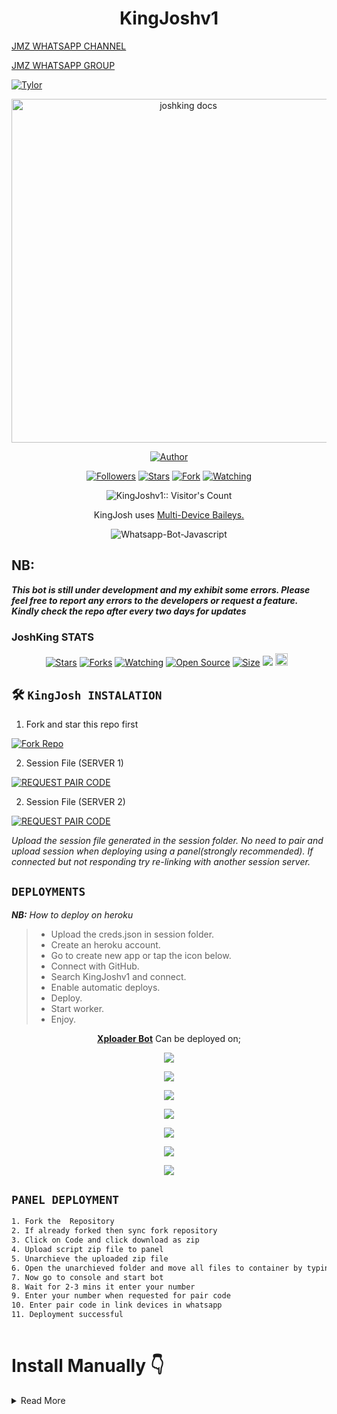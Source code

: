 <h1 align="center"> KingJoshv1 </h1> 

 [JMZ WHATSAPP CHANNEL ](https://whatsapp.com/channel/0029VasDTp7Jf05eI4TrQG13) 


  [JMZ WHATSAPP GROUP ](https://chat.whatsapp.com/FCURRZJoRUd6Tuvf6DwUnZ)
 

[![Tylor](https://readme-typing-svg.demolab.com?font=Rosemary&size=30&pause=998&color=d1fa02&background=8B0000&vCenter=true&random=false&width=465&lines=Hey+buddy%F0%9F%91%8B!;This+Is+KingJosh+Bot;Fork+the+repo+and+don't+forget+to+star+it;Success+in+deploying+KingJosh+Bot;Enjoy😊)](https://github.com/tanyaMashamba01)



<p align="center">
  <a href="https://github.com/tanyaMashamba01/KingJoshv1">
    <img alt="joshking docs" height="550" src="https://itzpire.com/file/270de20ea91c.jpeg">
  </a>
</p>
    
   
   
</a>
</p>
<p align="center">
<a href="https://github.com/tanyaMashamba01"><img title="Author" src="https://img.shields.io/badge/KingJoshv1-black?style=for-the-badge&logo=telegram"></a>
<p/>
<p align="center">
<a href="https://github.com/tanyaMashamba01?tab=followers"><img title="Followers" src="https://img.shields.io/github/followers/tanyaMashamba01?label=Followers&style=social"></a>
<a href="https://github.com/tanyaMashamba01/KingJoshv1/stargazers/"><img title="Stars" src="https://img.shields.io/github/stars/tanyaMashamba01/KingJoshv1?&style=social"></a>
<a href="https://github.com/tanyaMashamba01/KingJoshv1/network/members"><img title="Fork" src="https://img.shields.io/github/forks/tanyaMashamba01/KingJoshv1?style=social"></a>
<a href="https://github.com/tanyaMashamba01/KingJoshv1/watchers"><img title="Watching" src="https://img.shields.io/github/watchers/tanyaMashamba01/KingJoshv1?label=Watching&style=social"></a>
</p>
<p align="center"><img src="https://profile-counter.glitch.me/{Dark-Xploit}/count.svg" alt="KingJoshv1:: Visitor's Count" /></p>





<p align="center"> KingJosh uses
  <a href="https://github.com/adiwajshing/Baileys">Multi-Device Baileys.</a>
</p>
<p align="center">
  <img title="Whatsapp-Bot-Javascript" src="https://img.shields.io/badge/Javascript-363303?style=for-the-badge&logo=javascript&logoColor=c6c631"></img>
</p>


## NB:
***This bot is still under development and my exhibit some errors. Please feel free to report any errors to the developers or request a feature. Kindly check the repo after every two days for updates***



<h3>JoshKing STATS</h3>

<p align="center">
<a href="https://github.com/tanyaMashamba01/KingJoshv1/stargazers/"><img title="Stars" src="https://img.shields.io/github/stars/tanyaMashamba01/KingJoshv1?color=blue&style=flat-square"></a>
<a href="https://github.com/tanyaMashamba01/KingJoshv1/network/members"><img title="Forks" src="https://img.shields.io/github/forks/tanyaMashamba01/KingJoshv1?color=red&style=flat-square"></a>
<a href="https://github.com/tanyaMashamba01/KingJoshv1/watchers"><img title="Watching" src="https://img.shields.io/github/watchers/tanyaMashamba01/KingJoshv1?label=Watchers&color=blue&style=flat-square"></a>
<a href="https://github.com/tanyaMashamba01/KingJoshv1"><img title="Open Source" src="https://img.shields.io/badge/Author-Tylor-red?v=103"></a>
<a href="https://github.com/tanyai/KingJoshv1/"><img title="Size" src="https://img.shields.io/github/repo-size/tanyaMashamba01/KingJoshv1?style=flat-square&color=green"></a>
<a href="https://hits.seeyoufarm.com"><img src="https://hits.seeyoufarm.com/api/count/incr/badge.svg?url=https%3A%2F%2Fgithub.com%2FtanyaMashamba01%2FKingJoshv1&count_bg=%2379C83D&title_bg=%23555555&icon=probot.svg&icon_color=%2300FF6D&title=hits&edge_flat=false"/></a>
<a href="https://github.com/tanyaMashamba01/JoshKingv1/graphs/commit-activity"><img height="20" src="https://img.shields.io/badge/Maintained%3F-yes-green.svg"></a>&nbsp;&nbsp;
</p>
<p align='center'>
</p>


  
## 🛠️ `KingJosh INSTALATION`
1. Fork and star this repo first
    <br>
    <p align="center">
<a href='https://github.com/tanyaMashamba01/KingJoshv1/fork' target="_blank"><img alt='Fork Repo' src='https://img.shields.io/badge/Fork Repo-100000?style=for-the-badge&logo=scan&logoColor=white&labelColor=darkred&color=darkred'/></a>

2. Session File (SERVER 1)
    <br>
    <p align="center">
<a href='https://xploader-pair-code.onrender.com/pair' target="_blank"><img alt='REQUEST PAIR CODE' src='https://img.shields.io/badge/Pair_code-100000?style=for-the-badge&logo=scan&logoColor=white&labelColor=darkblue&color=darkblue'/></a>

2. Session File (SERVER 2)
    <br>
    <p align="center">
<a href='https://session.bk9.site/code2/' target="_blank"><img alt='REQUEST PAIR CODE' src='https://img.shields.io/badge/Pair_code-100000?style=for-the-badge&logo=scan&logoColor=white&labelColor=darkbrown&color=darkbrown'/></a>

*Upload the session file generated in the session folder. No need to pair and upload session when deploying using a panel(strongly recommended). If connected but not responding try re-linking with another session server.*

## `DEPLOYMENTS`
***NB:*** *How to deploy on heroku*
>* Upload the creds.json in session folder.
>* Create an heroku account.
>* Go to create new app or tap the icon below.
>* Connect with GitHub.
>* Search KingJoshv1 and connect.
>* Enable automatic deploys.
>* Deploy.
>* Start worker.
>* Enjoy.

<p align="center">
  <a href="https://github.com/tanyai/KingJoshv1"><b>Xploader Bot</b></a> Can be deployed on;
</p>
<p align="center">
  <a href="https://dashboard.heroku.com/new?template=https%3A%2F%2Fgithub.com%2tantaMashamba01%2FKingJoshv1"><img src="https://img.shields.io/badge/heroku-430098?style=for-the-badge&logo=heroku&logoColor=FFFFFF"></a>
<p align="center">
  <a href="https://dashboard.render.com/select-repo?type=web"><img src="https://img.shields.io/badge/render-333333?style=for-the-badge&logo=render&logoColor=FFFFFF"></a>
<p align="center">
  <a href="https://repl.it/github/tanyaMashamba01/KingJoshv1"><img src="https://img.shields.io/badge/replit-000000?style=for-the-badge&logo=replit&logoColor=FFA500"></a>
<p align="center">
  <a href="https://app.koyeb.com/auth/signup"><img src="https://img.shields.io/badge/koyeb-006400?style=for-the-badge&logo=koyeb&logoColor=FFFFFF"></a>
 <p align="center">
  <a href="https://railway.app/new"><img src="https://img.shields.io/badge/railway-4B0082?style=for-the-badge&logo=railway&logoColor=FFFFFF"></a>
  <p align="center">
  <a href="https://account.solarhosting.cc/register?ref=6JR38R0T"><img src="https://img.shields.io/badge/solar hosting-000000?style=for-the-badge&logo=solar hosting&logoColor=FFA500"></a>
 <p align="center">
  <a href="https://bot-hosting.net/?aff=1230335382248488971"><img src="https://img.shields.io/badge/bot hosting-000000?style=for-the-badge&logo=bot hosting &logoColor=FFA500"></a>



## `PANEL DEPLOYMENT`
```bash
1. Fork the  Repository
2. If already forked then sync fork repository
3. Click on Code and click download as zip
4. Upload script zip file to panel
5. Unarchieve the uploaded zip file
6. Open the unarchieved folder and move all files to container by typing(../)
7. Now go to console and start bot
8. Wait for 2-3 mins it enter your number
9. Enter your number when requested for pair code
10. Enter pair code in link devices in whatsapp
11. Deployment successful  
 
```


# Install Manually 👇

<details close>
<summary>Read More</summary>

<br>

## `Requirements`
* [Node.js](https://nodejs.org/en/)
* [Git](https://git-scm.com/downloads)
* [FFmpeg](https://github.com/BtbN/FFmpeg-Builds/releases/download/autobuild-2020-12-08-13-03/ffmpeg-n4.3.1-26-gca55240b8c-win64-gpl-4.3.zip)
* [Libwebp](https://developers.google.com/speed/webp/download)
* Any text editor
  
## `Clone Repo & Installation dependencies`
```bash
git clone https://github.com/<your gitHub Username>/KingJoshv1.git
cd KingJoshv1
npm start
```

## `For Ssh/Ubuntu/Linux`
```bash
sudo apt-get update
sudo apt-get upgrade -y
sudo apt-get install -y bash
sudo apt-get install -y libwebp
sudo apt-get install -y git
sudo apt-get install -y nodejs
sudo apt-get install -y ffmpeg
sudo apt-get install -y wget
sudo apt-get install -y imagemagick
git clone https://github.com/<your-gitHub-Username>/KingJoshv1
cd KingJoshv1
npm install
npm start
```

## `For Termux`
```bash
apt update -y && apt upgrade -y && pkg update -y && pkg upgrade -y && pkg install bash -y && pkg install libwebp -y && pkg install git -y && pkg install nodejs -y && pkg install ffmpeg -y && pkg install wget -y && pkg install imagemagick -y && pkg install yarn && termux-setup-storage
cd /sdcard
cd bot folder name
yarn install
npm start
```

## `For 24/7 Activation Pm2 (Termux)`
```bash
npm i -g pm2 && pm2 start index.js && pm2 save && pm2 logs
```

## `For 24/7 Activation Re-Execution Pm2 (Termux)`
```bash
npm i -g pm2 && pm2 start index.js -f && pm2 save && pm2 logs
```

</p>
<p align="center">Need help? please create an <a href="https://github.com/tanyaMashamba01/KingJoshv1/issues">issue</a></p>

- Star ⭐ this repo if you like KingJosh Bot.
- If any problem, then [`Whatsapp Me Here`](https://wa.me/263716729222)


### Author
- [Tylor](https://github.com/tanyaMashamba01) 

--


<h2 align="center">  𝗣𝗢𝗟𝗜𝗧𝗘 𝗡𝗢𝗧𝗜𝗖𝗘!
</h2>
   
## 
- *KingJosh Bot is not made by `WhatsApp Inc.` Sometimes or misusing the bot might `ban` your `WhatsApp account!`*
- *In that case, we're not responsible for banning your account.*
- *Use KingJosh bot at your own risk by keeping this warning in mind.*


##
### Credits to:
`Special thanks to`
- [Giddy Tennor](https://github.com/Tennormodzcoder) for the unending support.
  


 [ JMZ WHATSAPP CHANNEL ](https://whatsapp.com/channel/0029VasDTp7Jf05eI4TrQG13)
 
 
 [XPLOADER WHATSAPP GROUP ](https://chat.whatsapp.com/FCURRZJoRUd6Tuvf6DwUnZ)

 
©KingJosh


<p align="center">
  <a href="https://github.com/tanyaMashamba01/KingJoshv1">
    <img alt="KingJosh docs" height="500" src="https://itzpire.com/file/270de20ea91c.jpeg">
  </a>
</p>
